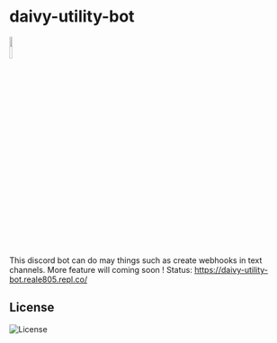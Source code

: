 # daivy-utility-bot
<img src="https://i.imgur.com/D5wyCFE.png" width=10% height=10%></img>
</br>
This discord bot can do may things such as create webhooks in text channels. More feature will coming soon ! 
Status: https://daivy-utility-bot.reale805.repl.co/
## License
![License](https://img.shields.io/github/license/Daivy03/daivy-utility-bot.svg)
